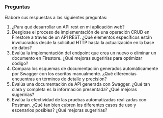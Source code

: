 ### Preguntas

Elabore sus respuestas a las siguientes preguntas:

1. ¿Para qué desarrollar un API rest en mi aplicación web?
2. Desglose el proceso de implementación de una operación CRUD en Firestore a través de un API REST. ¿Qué elementos específicos están involucrados desde la solicitud HTTP hasta la actualización en la base de datos? 
3. Evalúa la implementación del endpoint que crea un nuevo o eliminar un documento en Firestore. ¿Qué mejoras sugerirías para optimizar código?
4. Compara los esquemas de documentación generados automáticamente por Swagger con los escritos manualmente. ¿Qué diferencias encuentras en términos de detalle y precisión?
5. Evalúa una documentación de API generada con Swagger. ¿Qué tan clara y completa es la información presentada? ¿Qué mejoras sugerirías?
6. Evalúa la efectividad de las pruebas automatizadas realizadas con Postman. ¿Qué tan bien cubren los diferentes casos de uso y escenarios posibles? ¿Qué mejoras sugerirías?